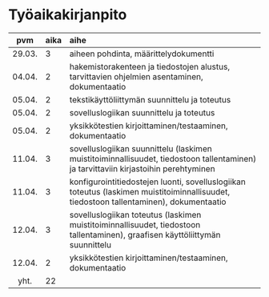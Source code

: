 # Työaikakirjanpito

| pvm | aika | aihe |
|:------:|:----|:----|
| 29.03. | 3   | aiheen pohdinta, määrittelydokumentti |
| 04.04. | 2   | hakemistorakenteen ja tiedostojen alustus, tarvittavien ohjelmien asentaminen, dokumentaatio |
| 05.04. | 2   | tekstikäyttöliittymän suunnittelu ja toteutus |
| 05.04. | 2   | sovelluslogiikan suunnittelu ja toteutus |
| 05.04. | 2   | yksikkötestien kirjoittaminen/testaaminen, dokumentaatio |
| 11.04. | 3   | sovelluslogiikan suunnittelu (laskimen muistitoiminnallisuudet, tiedostoon tallentaminen) ja tarvittaviin kirjastoihin perehtyminen |
| 11.04. | 3   | konfigurointitiedostejen luonti, sovelluslogiikan toteutus (laskimen muistitoiminnallisuudet, tiedostoon tallentaminen), dokumentaatio |
| 12.04. | 3   | sovelluslogiikan toteutus (laskimen muistitoiminnallisuudet, tiedostoon tallentaminen), graafisen käyttöliittymän suunnittelu |
| 12.04. | 2   | yksikkötestien kirjoittaminen/testaaminen, dokumentaatio |
| yht.   | 22  | |
